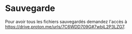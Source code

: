 # Sauvegarde
Pour avoir tous les fichiers sauvegardés demandez l'accès à https://drive.proton.me/urls/7C6WDD709G#7wbjL2P3LZG7.
